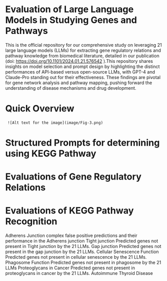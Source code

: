 # Evaluation of Large Language Models in Studying Genes and Pathways
   This is the official repository for our comprehensive study on leveraging 21 large language models (LLMs) for extracting gene regulatory relations and pathway knowledge from biomedical literature, detailed in our publication (doi: https://doi.org/10.1101/2024.01.21.576542 ).This repository shares insights on model selection and prompt design by highlighting the distinct performances of API-based versus open-source LLMs, with GPT-4 and Claude-Pro standing out for their effectiveness. These findings are pivotal for gene network analysis and pathway mapping, pushing forward the understanding of disease mechanisms and drug development.
# Quick Overview
     ![Alt text for the image](image/Fig-3.png)
     
# Structured Prompts for determining using KEGG Pathway 
# Evaluations of Gene Regulatory Relations
# Evaluations of KEGG Pathway Recognition 
Adherens Junction complex
   false positive predictions and their performance in the Adherens junction
Tight junction 
      Predicted genes not present in Tight junction by the 21 LLMs.
Gap junction
 Predicted genes not present in the gap junction by the 21 LLMs.
Cellular Senescence Function
 Predicted genes not present in cellular senescence by the 21 LLMs.
Phagosome Function
Predicted genes not present in phagosome by the 21 LLMs
Proteoglycans in Cancer
Predicted genes not present in proteoglycans in cancer by the 21 LLMs.
Autoimmune Thyroid Disease
